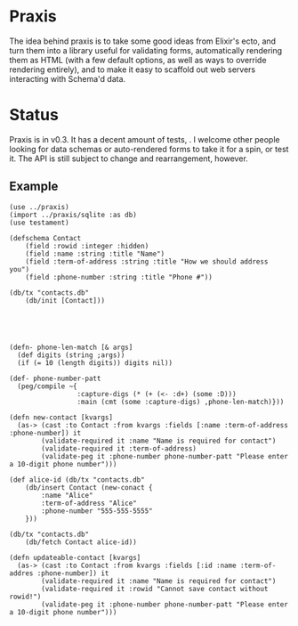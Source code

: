 # Praxis

The idea behind praxis is to take some good ideas from Elixir's ecto, and turn them into a library useful for validating forms, automatically rendering them as HTML (with a few default options, as well as ways to override rendering entirely), and to make it easy to scaffold out web servers interacting with Schema'd data.

# Status

Praxis is in v0.3. It has a decent amount of tests, . I welcome other people looking for data schemas or auto-rendered forms to take it for a spin, or test it. The API is still subject to change and rearrangement, however.

## Example

```
(use ../praxis)
(import ../praxis/sqlite :as db)
(use testament)

(defschema Contact
    (field :rowid :integer :hidden)
    (field :name :string :title "Name")
    (field :term-of-address :string :title "How we should address you")
    (field :phone-number :string :title "Phone #"))

(db/tx "contacts.db"
    (db/init [Contact]))


    


(defn- phone-len-match [& args] 
  (def digits (string ;args))
  (if (= 10 (length digits)) digits nil))

(def- phone-number-patt
  (peg/compile ~{ 
                 :capture-digs (* (+ (<- :d+) (some :D)))
                 :main (cmt (some :capture-digs) ,phone-len-match)}))

(defn new-contact [kvargs] 
  (as-> (cast :to Contact :from kvargs :fields [:name :term-of-address :phone-number]) it
        (validate-required it :name "Name is required for contact")
        (validate-required it :term-of-address)
        (validate-peg it :phone-number phone-number-patt "Please enter a 10-digit phone number")))

(def alice-id (db/tx "contacts.db"
    (db/insert Contact (new-conact {
        :name "Alice"
        :term-of-address "Alice"
        :phone-number "555-555-5555"
    }))

(db/tx "contacts.db"
    (db/fetch Contact alice-id))

(defn updateable-contact [kvargs]
  (as-> (cast :to Contact :from kvargs :fields [:id :name :term-of-addres :phone-number]) it
        (validate-required it :name "Name is required for contact")
        (validate-required it :rowid "Cannot save contact without rowid!")
        (validate-peg it :phone-number phone-number-patt "Please enter a 10-digit phone number")))

```

